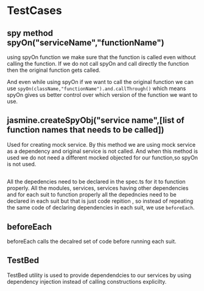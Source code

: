 # TestCases

## spy method spyOn("serviceName","functionName")
using spyOn function we make sure that the function is called even without calling the function.
If we do not call spyOn and call directly the function then the original function gets called.

And even while using spyOn if we want to call the original function we can use `spyOn(className,"functionName").and.callThrough()`
which means spyOn gives us better control over which version of the function we want to use.

## jasmine.createSpyObj("service name",[list of function names that needs to be called])
Used for creating mock service.
By this method we are using mock service as a dependency and original service is not called. And when this method is used we do not need a different mocked objected for our function,so spyOn is not used.

##
All the depedencies need to be declared in the spec.ts for it to function properly. All the modules, services, services having other dependencies and for each suit to function properly all the depedncies need to be declared in each suit but that is just code repition , so instead of repeating the same code of declaring dependencies in each suit, we use `beforeEach`.

## beforeEach
beforeEach calls the decalred set of code before running each suit.

## TestBed
TestBed utility is used to provide dependendcies to our services by using dependency injection instead of calling constructions explicilty.